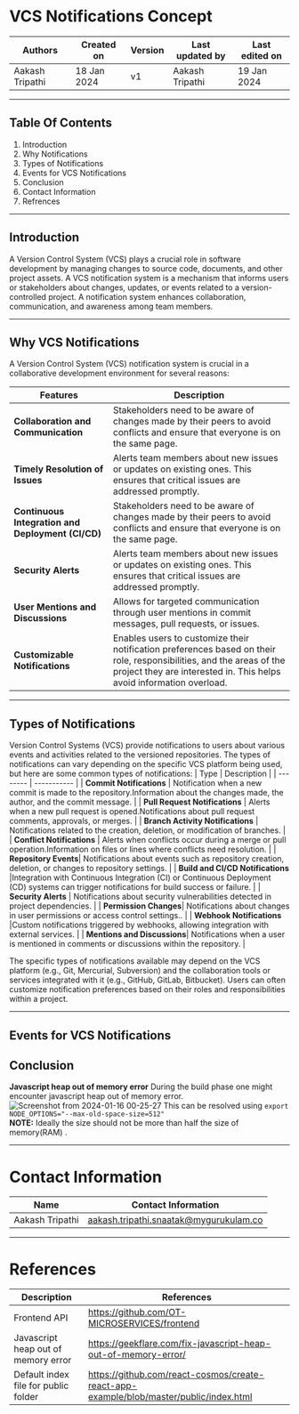 
# VCS Notifications Concept 

|   Authors        |  Created on   |  Version   | Last updated by | Last edited on |
| -----------------| --------------| -----------|---------------- | -------------- |
| Aakash Tripathi | 18 Jan 2024   |     v1     | Aakash Tripathi | 19 Jan 2024    |
***
## Table Of Contents 
1. Introduction
2. Why Notifications
3. Types of Notifications
4. Events for VCS Notifications
5. Conclusion
6. Contact Information
7. Refrences
***
## Introduction
A Version Control System (VCS) plays a crucial role in software development by managing changes to source code, documents, and other project assets. A VCS notification system is a mechanism that informs users or stakeholders about changes, updates, or events related to a version-controlled project. A notification system enhances collaboration, communication, and awareness among team members. 
***
## Why VCS Notifications
A Version Control System (VCS) notification system is crucial in a collaborative development environment for several reasons:

| Features | Description |
| -------- | ----------- |
| **Collaboration and Communication** | Stakeholders need to be aware of changes made by their peers to avoid conflicts and ensure that everyone is on the same page. |
| **Timely Resolution of Issues** |  Alerts team members about new issues or updates on existing ones. This ensures that critical issues are addressed promptly. |
| **Continuous Integration and Deployment (CI/CD)** | Stakeholders need to be aware of changes made by their peers to avoid conflicts and ensure that everyone is on the same page. |
| **Security Alerts** |  Alerts team members about new issues or updates on existing ones. This ensures that critical issues are addressed promptly. |
| **User Mentions and Discussions**| Allows for targeted communication through user mentions in commit messages, pull requests, or issues. 
| **Customizable Notifications** |Enables users to customize their notification preferences based on their role, responsibilities, and the areas of the project they are interested in. This helps avoid information overload. |
***
## Types of Notifications 
Version Control Systems (VCS) provide notifications to users about various events and activities related to the versioned repositories. The types of notifications can vary depending on the specific VCS platform being used, but here are some common types of notifications:
| Type | Description |
| -------- | ----------- |
| **Commit Notifications** | Notification when a new commit is made to the repository.Information about the changes made, the author, and the commit message. |
| **Pull Request Notifications** |  Alerts when a new pull request is opened.Notifications about pull request comments, approvals, or merges. |
| **Branch Activity Notifications** | Notifications related to the creation, deletion, or modification of branches. |
| **Conflict Notifications** |  Alerts when conflicts occur during a merge or pull operation.Information on files or lines where conflicts need resolution. |
| **Repository Events**| Notifications about events such as repository creation, deletion, or changes to repository settings. |
| **Build and CI/CD Notifications** |Integration with Continuous Integration (CI) or Continuous Deployment (CD) systems can trigger notifications for build success or failure. |
| **Security Alerts** |  Notifications about security vulnerabilities detected in project dependencies. |
| **Permission Changes**| Notifications about changes in user permissions or access control settings.. |
| **Webhook Notifications** |Custom notifications triggered by webhooks, allowing integration with external services. |
| **Mentions and Discussions**| Notifications when a user is mentioned in comments or discussions within the repository. |

The specific types of notifications available may depend on the VCS platform (e.g., Git, Mercurial, Subversion) and the collaboration tools or services integrated with it (e.g., GitHub, GitLab, Bitbucket). Users can often customize notification preferences based on their roles and responsibilities within a project.

***

## Events for VCS Notifications 

## Conclusion
**Javascript heap out of memory error**
During the build phase one might encounter javascript heap out of memory error.
![Screenshot from 2024-01-16 00-25-27](https://github.com/avengers-p7/Documentation/assets/156056413/d5202499-699c-496e-a874-7b7662e26c7b)
This can be resolved using `export NODE_OPTIONS="--max-old-space-size=512"`    
**NOTE:** Ideally the size should not be more than half the size of memory(RAM) .

***
# Contact Information

| Name                 | Contact Information                                                                                     
|---------------------------------|------------------------------------------------------------|
| Aakash Tripathi                 |  aakash.tripathi.snaatak@mygurukulam.co
***
# References

|     Description                  | References  
| ---------------------------------| ------------------------------------------------------------------- |
| Frontend API | https://github.com/OT-MICROSERVICES/frontend |
| Javascript heap out of memory error |https://geekflare.com/fix-javascript-heap-out-of-memory-error/ | 
| Default index file for public folder | https://github.com/react-cosmos/create-react-app-example/blob/master/public/index.html |

